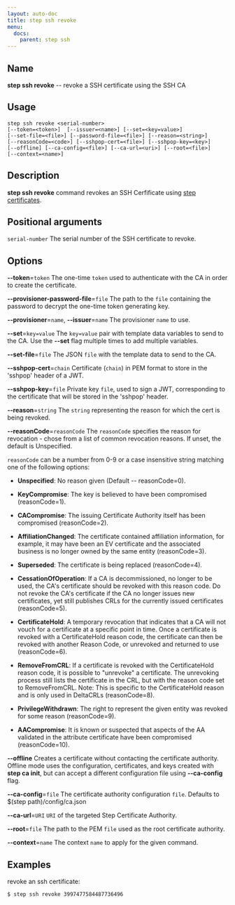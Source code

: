 ```yaml
---
layout: auto-doc
title: step ssh revoke
menu:
  docs:
    parent: step ssh
---
```


## Name
**step ssh revoke** -- revoke a SSH certificate using the SSH CA

## Usage

```raw
step ssh revoke <serial-number>
[--token=<token>]  [--issuer=<name>] [--set=<key=value>]
[--set-file=<file>] [--password-file=<file>] [--reason=<string>]
[--reasonCode=<code>] [--sshpop-cert=<file>] [--sshpop-key=<key>]
[--offline] [--ca-config=<file>] [--ca-url=<uri>] [--root=<file>]
[--context=<name>]
```

## Description

**step ssh revoke** command revokes an SSH Cerfificate
using [step certificates](https://github.com/smallstep/certificates).

## Positional arguments

`serial-number`
The serial number of the SSH certificate to revoke.

## Options


**--token**=`token`
The one-time `token` used to authenticate with the CA in order to create the
certificate.

**--provisioner-password-file**=`file`
The path to the `file` containing the password to decrypt the one-time token
      generating key.

**--provisioner**=`name`, **--issuer**=`name`
The provisioner `name` to use.

**--set**=`key=value`
The `key=value` pair with template data variables to send to the CA. Use the **--set** flag multiple times to add multiple variables.

**--set-file**=`file`
The JSON `file` with the template data to send to the CA.

**--sshpop-cert**=`chain`
Certificate (`chain`) in PEM format to store in the 'sshpop' header of a JWT.

**--sshpop-key**=`file`
Private key `file`, used to sign a JWT, corresponding to the certificate that will
be stored in the 'sshpop' header.

**--reason**=`string`
The `string` representing the reason for which the cert is being revoked.

**--reasonCode**=`reasonCode`
The `reasonCode` specifies the reason for revocation - chose from a list of
common revocation reasons. If unset, the default is Unspecified.

`reasonCode` can be a number from 0-9 or a case insensitive string matching
one of the following options:

- **Unspecified**: No reason given (Default -- reasonCode=0).

- **KeyCompromise**: The key is believed to have been compromised (reasonCode=1).

- **CACompromise**: The issuing Certificate Authority itself has been compromised (reasonCode=2).

- **AffiliationChanged**: The certificate contained affiliation information, for example, it may
have been an EV certificate and the associated business is no longer owned by
the same entity (reasonCode=3).

- **Superseded**: The certificate is being replaced (reasonCode=4).

- **CessationOfOperation**: If a CA is decommissioned, no longer to be used, the CA's certificate
should be revoked with this reason code. Do not revoke the CA's certificate if
the CA no longer issues new certificates, yet still publishes CRLs for the
currently issued certificates (reasonCode=5).

- **CertificateHold**: A temporary revocation that indicates that a CA will not vouch for a
certificate at a specific point in time. Once a certificate is revoked with a
CertificateHold reason code, the certificate can then be revoked with another
Reason Code, or unrevoked and returned to use (reasonCode=6).

- **RemoveFromCRL**: If a certificate is revoked with the CertificateHold reason code, it is
possible to "unrevoke" a certificate. The unrevoking process still lists the
certificate in the CRL, but with the reason code set to RemoveFromCRL.
Note: This is specific to the CertificateHold reason and is only used in DeltaCRLs
(reasonCode=8).

- **PrivilegeWithdrawn**: The right to represent the given entity was revoked for some reason
(reasonCode=9).

- **AACompromise**: It is known or suspected that aspects of the AA validated in the
attribute certificate have been compromised (reasonCode=10).


**--offline**
Creates a certificate without contacting the certificate authority. Offline mode
uses the configuration, certificates, and keys created with **step ca init**,
but can accept a different configuration file using **--ca-config** flag.

**--ca-config**=`file`
The certificate authority configuration `file`. Defaults to
$(step path)/config/ca.json

**--ca-url**=`URI`
`URI` of the targeted Step Certificate Authority.

**--root**=`file`
The path to the PEM `file` used as the root certificate authority.

**--context**=`name`
The context `name` to apply for the given command.

## Examples

revoke an ssh certificate:
```shell
$ step ssh revoke 3997477584487736496
```

